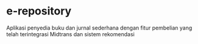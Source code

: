# e-repository
Aplikasi penyedia buku dan jurnal sederhana dengan fitur pembelian yang telah terintegrasi Midtrans dan sistem rekomendasi

